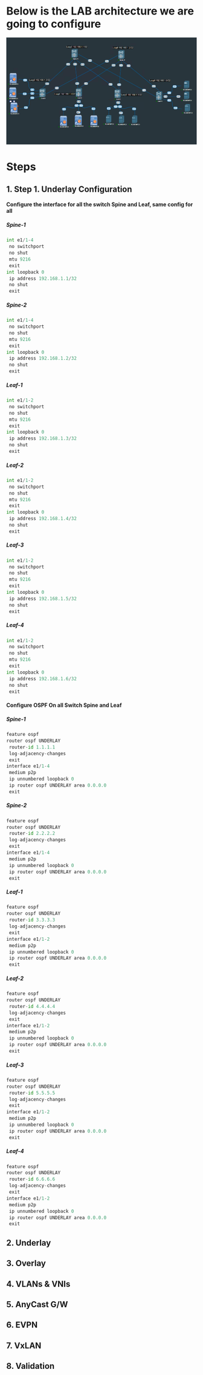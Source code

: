 # Below is the LAB architecture we are going to configure
![](https://github.com/suresh950/DC-Network/blob/main/VXLAN-Config/VXLAN-Lab-2/Image/2025-10-26_11h00_55.png "LAB")

# Steps
## 1. Step 1. Underlay Configuration

#### Configure the interface for all the switch Spine and Leaf, same config for all
##### Spine-1
```python
int e1/1-4
 no switchport 
 no shut 
 mtu 9216
 exit
int loopback 0
 ip address 192.168.1.1/32
 no shut
 exit
```
##### Spine-2
```python
int e1/1-4
 no switchport 
 no shut 
 mtu 9216
 exit
int loopback 0
 ip address 192.168.1.2/32
 no shut
 exit
```
##### Leaf-1
```python
int e1/1-2
 no switchport 
 no shut 
 mtu 9216
 exit
int loopback 0
 ip address 192.168.1.3/32
 no shut
 exit
```
##### Leaf-2
```python
int e1/1-2
 no switchport 
 no shut 
 mtu 9216
 exit
int loopback 0
 ip address 192.168.1.4/32
 no shut
 exit
```
##### Leaf-3
```python
int e1/1-2
 no switchport 
 no shut 
 mtu 9216
 exit
int loopback 0
 ip address 192.168.1.5/32
 no shut
 exit
```
##### Leaf-4
```python
int e1/1-2
 no switchport 
 no shut 
 mtu 9216
 exit
int loopback 0
 ip address 192.168.1.6/32
 no shut
 exit
```
#### Configure OSPF On all Switch Spine and Leaf

##### Spine-1
```python
feature ospf
router ospf UNDERLAY
 router-id 1.1.1.1
 log-adjacency-changes 
 exit
interface e1/1-4
 medium p2p 
 ip unnumbered loopback 0
 ip router ospf UNDERLAY area 0.0.0.0
 exit
```
##### Spine-2
```python
feature ospf
router ospf UNDERLAY
 router-id 2.2.2.2
 log-adjacency-changes 
 exit
interface e1/1-4
 medium p2p 
 ip unnumbered loopback 0
 ip router ospf UNDERLAY area 0.0.0.0
 exit
```
##### Leaf-1
```python
feature ospf
router ospf UNDERLAY
 router-id 3.3.3.3
 log-adjacency-changes 
 exit
interface e1/1-2
 medium p2p 
 ip unnumbered loopback 0
 ip router ospf UNDERLAY area 0.0.0.0
 exit
```
##### Leaf-2
```python
feature ospf
router ospf UNDERLAY
 router-id 4.4.4.4
 log-adjacency-changes 
 exit
interface e1/1-2
 medium p2p 
 ip unnumbered loopback 0
 ip router ospf UNDERLAY area 0.0.0.0
 exit
```
##### Leaf-3
```python
feature ospf
router ospf UNDERLAY
 router-id 5.5.5.5
 log-adjacency-changes 
 exit
interface e1/1-2
 medium p2p 
 ip unnumbered loopback 0
 ip router ospf UNDERLAY area 0.0.0.0
 exit
```
##### Leaf-4
```python
feature ospf
router ospf UNDERLAY
 router-id 6.6.6.6
 log-adjacency-changes 
 exit
interface e1/1-2
 medium p2p 
 ip unnumbered loopback 0
 ip router ospf UNDERLAY area 0.0.0.0
 exit
```
## 2. Underlay
## 3. Overlay
## 4. VLANs & VNIs
## 5. AnyCast G/W
## 6. EVPN
## 7. VxLAN
## 8. Validation
